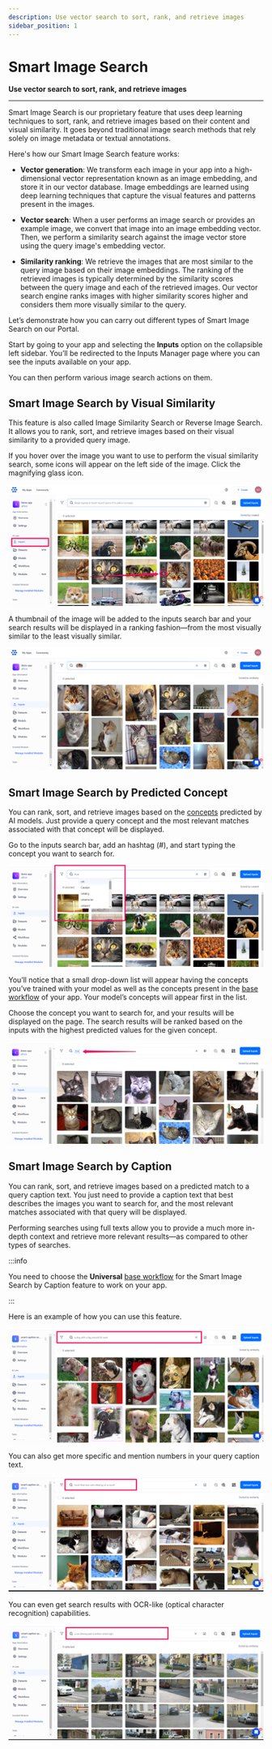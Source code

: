 ```yaml
---
description: Use vector search to sort, rank, and retrieve images
sidebar_position: 1
---
```


# Smart Image Search

**Use vector search to sort, rank, and retrieve images**
<hr />

Smart Image Search is our proprietary feature that uses deep learning techniques to sort, rank, and retrieve images based on their content and visual similarity. It goes beyond traditional image search methods that rely solely on image metadata or textual annotations.

Here's how our Smart Image Search feature works:

- **Vector generation**: We transform each image in your app into a high-dimensional vector representation known as an image embedding, and store it in our vector database. Image embeddings are learned using deep learning techniques that capture the visual features and patterns present in the images.

- **Vector search**: When a user performs an image search or provides an example image, we convert that image into an image embedding vector. Then, we perform a similarity search against the image vector store using the query image's embedding vector.

- **Similarity ranking**: We retrieve the images that are most similar to the query image based on their image embeddings. The ranking of the retrieved images is typically determined by the similarity scores between the query image and each of the retrieved images. Our vector search engine ranks images with higher similarity scores higher and considers them more visually similar to the query. 

Let’s demonstrate how you can carry out different types of Smart Image Search on our Portal. 

Start by going to your app and selecting the **Inputs** option on the collapsible left sidebar. You’ll be redirected to the Inputs Manager page where you can see the inputs available on your app. 

You can then perform various image search actions on them. 

## Smart Image Search by Visual Similarity

This feature is also called Image Similarity Search or Reverse Image Search. It allows you to rank, sort, and retrieve images based on their visual similarity to a provided query image. 

If you hover over the image you want to use to perform the visual similarity search, some icons will appear on the left side of the image. Click the magnifying glass icon. 

![smart image search by visual similarity](/img/smart-search/search_1.png)

A thumbnail of the image will be added to the inputs search bar and your search results will be displayed in a ranking fashion—from the most visually similar to the least visually similar.

![smart image search results](/img/smart-search/search_2.png)

## Smart Image Search by Predicted Concept

You can rank, sort, and retrieve images based on the [concepts](https://docs.clarifai.com/portal-guide/concepts/create-get-update-delete) predicted by AI models. Just provide a query concept and the most relevant matches associated with that concept will be displayed. 

Go to the inputs search bar, add an hashtag (#), and start typing the concept you want to search for. 

![smart image search results](/img/smart-search/search_3.png)

You’ll notice that a small drop-down list will appear having the concepts you’ve trained with your model as well as the concepts present in the [base workflow](https://docs.clarifai.com/clarifai-basics/applications/application-settings#base-workflow) of your app. Your model’s concepts will appear first in the list. 

Choose the concept you want to search for, and your results will be displayed on the page. The search results will be ranked based on the inputs with the highest predicted values for the given concept.

![smart image search results](/img/smart-search/search_4.png)

## Smart Image Search by Caption

You can rank, sort, and retrieve images based on a predicted match to a query caption text. You just need to provide a caption text that best describes the images you want to search for, and the most relevant matches associated with that query will be displayed.

Performing searches using full texts allow you to provide a much more in-depth context and retrieve more relevant results—as compared to other types of searches. 

:::info

You need to choose the **Universal** [base workflow](https://docs.clarifai.com/clarifai-basics/applications/application-settings#base-workflow) for the Smart Image Search by Caption feature to work on your app.  

:::

Here is an example of how you can use this feature.

![smart image search results](/img/smart-search/search_10.png)
 
You can also get more specific and mention numbers in your query caption text.

![smart image search results](/img/smart-search/search_12.png)

You can even get search results with OCR-like (optical character recognition) capabilities.

![smart image search results](/img/smart-search/search_11.png)

